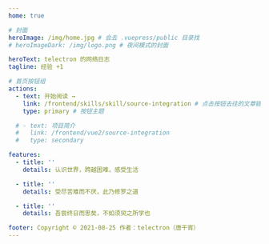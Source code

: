 ```yaml
---
home: true

# 封面
heroImage: /img/home.jpg # 会去 .vuepress/public 目录找
# heroImageDark: /img/logo.png # 夜间模式的封面

heroText: telectron 的网络日志
tagline: 经验 +1

# 首页按钮组
actions:
  - text: 开始阅读 →
    link: /frontend/skills/skill/source-integration # 点击按钮去往的文章链接 会去 docs/ 目录下找
    type: primary # 按钮主题

  # - text: 项目简介
  #   link: /frontend/vue2/source-integration
  #   type: secondary

features:
  - title: ''
    details: 认识世界，跨越困难，感受生活

  - title: ''
    details: 受尽苦难而不厌，此乃修罗之道

  - title: ''
    details: 吾尝终日而思矣，不如须臾之所学也

footer: Copyright © 2021-08-25 作者：telectron（唐干宵）
---
```

